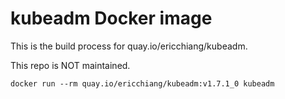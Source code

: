# kubeadm Docker image

This is the build process for quay.io/ericchiang/kubeadm.

This repo is NOT maintained.

```
docker run --rm quay.io/ericchiang/kubeadm:v1.7.1_0 kubeadm
```
